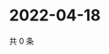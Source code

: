 # 2022-04-18

共 0 条

<!-- BEGIN WEIBO -->
<!-- 最后更新时间 Mon Apr 18 2022 13:06:32 GMT+0800 (China Standard Time) -->

<!-- END WEIBO -->
